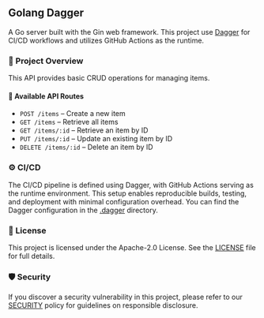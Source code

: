 ## Golang Dagger

A Go server built with the Gin web framework. This project use [Dagger](https://dagger.io) for CI/CD workflows and utilizes GitHub Actions as the runtime.

### 🚀 Project Overview

This API provides basic CRUD operations for managing items.

#### 📘 Available API Routes

- `POST /items` – Create a new item  
- `GET /items` – Retrieve all items  
- `GET /items/:id` – Retrieve an item by ID  
- `PUT /items/:id` – Update an existing item by ID  
- `DELETE /items/:id` – Delete an item by ID  

### ⚙️ CI/CD

The CI/CD pipeline is defined using Dagger, with GitHub Actions serving as the runtime environment. This setup enables reproducible builds, testing, and deployment with minimal configuration overhead. You can find the Dagger configuration in the [.dagger](.dagger) directory.

### 📜 License

This project is licensed under the Apache-2.0 License. See the [LICENSE](LICENSE) file for full details.

### 🛡 Security

If you discover a security vulnerability in this project, please refer to our [SECURITY](SECURITY.md) policy for guidelines on responsible disclosure.
